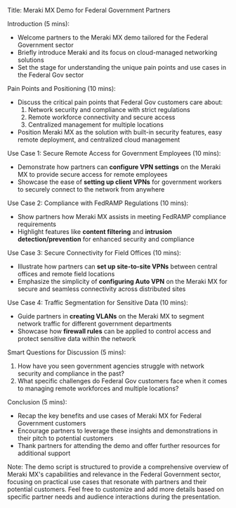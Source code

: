 Title: Meraki MX Demo for Federal Government Partners

Introduction (5 mins):
- Welcome partners to the Meraki MX demo tailored for the Federal Government sector
- Briefly introduce Meraki and its focus on cloud-managed networking solutions
- Set the stage for understanding the unique pain points and use cases in the Federal Gov sector

Pain Points and Positioning (10 mins):
- Discuss the critical pain points that Federal Gov customers care about:
    1. Network security and compliance with strict regulations
    2. Remote workforce connectivity and secure access
    3. Centralized management for multiple locations
- Position Meraki MX as the solution with built-in security features, easy remote deployment, and centralized cloud management

Use Case 1: Secure Remote Access for Government Employees (10 mins):
- Demonstrate how partners can **configure VPN settings** on the Meraki MX to provide secure access for remote employees
- Showcase the ease of **setting up client VPNs** for government workers to securely connect to the network from anywhere

Use Case 2: Compliance with FedRAMP Regulations (10 mins):
- Show partners how Meraki MX assists in meeting FedRAMP compliance requirements
- Highlight features like **content filtering** and **intrusion detection/prevention** for enhanced security and compliance

Use Case 3: Secure Connectivity for Field Offices (10 mins):
- Illustrate how partners can **set up site-to-site VPNs** between central offices and remote field locations
- Emphasize the simplicity of **configuring Auto VPN** on the Meraki MX for secure and seamless connectivity across distributed sites

Use Case 4: Traffic Segmentation for Sensitive Data (10 mins):
- Guide partners in **creating VLANs** on the Meraki MX to segment network traffic for different government departments
- Showcase how **firewall rules** can be applied to control access and protect sensitive data within the network

Smart Questions for Discussion (5 mins):
1. How have you seen government agencies struggle with network security and compliance in the past?
2. What specific challenges do Federal Gov customers face when it comes to managing remote workforces and multiple locations?

Conclusion (5 mins):
- Recap the key benefits and use cases of Meraki MX for Federal Government customers
- Encourage partners to leverage these insights and demonstrations in their pitch to potential customers
- Thank partners for attending the demo and offer further resources for additional support

Note: The demo script is structured to provide a comprehensive overview of Meraki MX's capabilities and relevance in the Federal Government sector, focusing on practical use cases that resonate with partners and their potential customers. Feel free to customize and add more details based on specific partner needs and audience interactions during the presentation.